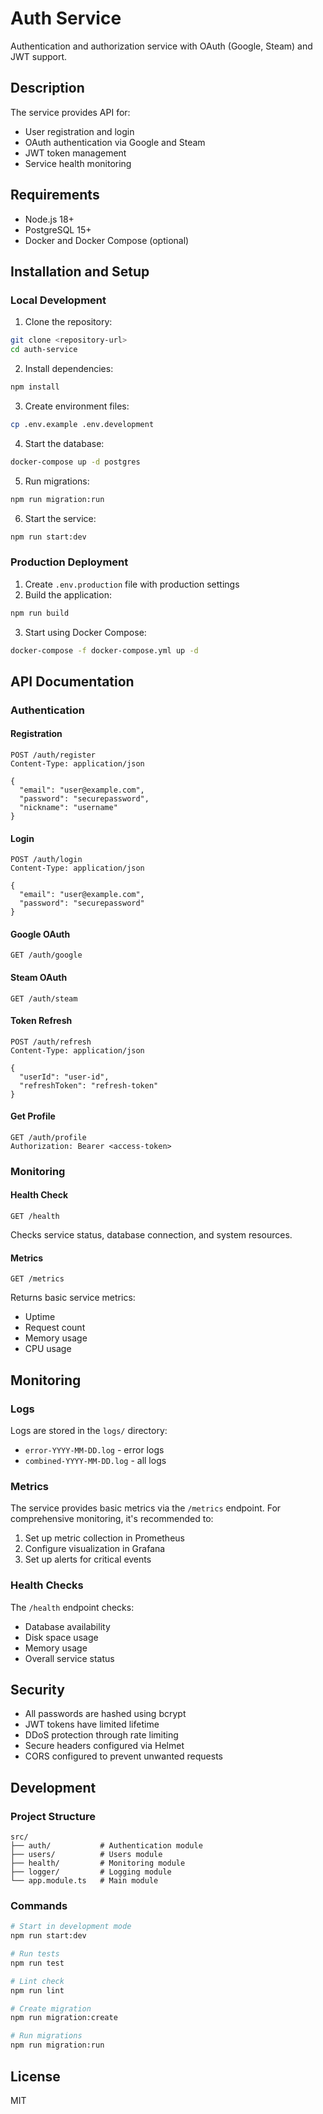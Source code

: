 # Auth Service

Authentication and authorization service with OAuth (Google, Steam) and JWT support.

## Description

The service provides API for:
- User registration and login
- OAuth authentication via Google and Steam
- JWT token management
- Service health monitoring

## Requirements

- Node.js 18+
- PostgreSQL 15+
- Docker and Docker Compose (optional)

## Installation and Setup

### Local Development

1. Clone the repository:
```bash
git clone <repository-url>
cd auth-service
```

2. Install dependencies:
```bash
npm install
```

3. Create environment files:
```bash
cp .env.example .env.development
```

4. Start the database:
```bash
docker-compose up -d postgres
```

5. Run migrations:
```bash
npm run migration:run
```

6. Start the service:
```bash
npm run start:dev
```

### Production Deployment

1. Create `.env.production` file with production settings
2. Build the application:
```bash
npm run build
```

3. Start using Docker Compose:
```bash
docker-compose -f docker-compose.yml up -d
```

## API Documentation

### Authentication

#### Registration
```http
POST /auth/register
Content-Type: application/json

{
  "email": "user@example.com",
  "password": "securepassword",
  "nickname": "username"
}
```

#### Login
```http
POST /auth/login
Content-Type: application/json

{
  "email": "user@example.com",
  "password": "securepassword"
}
```

#### Google OAuth
```http
GET /auth/google
```

#### Steam OAuth
```http
GET /auth/steam
```

#### Token Refresh
```http
POST /auth/refresh
Content-Type: application/json

{
  "userId": "user-id",
  "refreshToken": "refresh-token"
}
```

#### Get Profile
```http
GET /auth/profile
Authorization: Bearer <access-token>
```

### Monitoring

#### Health Check
```http
GET /health
```
Checks service status, database connection, and system resources.

#### Metrics
```http
GET /metrics
```
Returns basic service metrics:
- Uptime
- Request count
- Memory usage
- CPU usage

## Monitoring

### Logs

Logs are stored in the `logs/` directory:
- `error-YYYY-MM-DD.log` - error logs
- `combined-YYYY-MM-DD.log` - all logs

### Metrics

The service provides basic metrics via the `/metrics` endpoint. For comprehensive monitoring, it's recommended to:

1. Set up metric collection in Prometheus
2. Configure visualization in Grafana
3. Set up alerts for critical events

### Health Checks

The `/health` endpoint checks:
- Database availability
- Disk space usage
- Memory usage
- Overall service status

## Security

- All passwords are hashed using bcrypt
- JWT tokens have limited lifetime
- DDoS protection through rate limiting
- Secure headers configured via Helmet
- CORS configured to prevent unwanted requests

## Development

### Project Structure

```
src/
├── auth/           # Authentication module
├── users/          # Users module
├── health/         # Monitoring module
├── logger/         # Logging module
└── app.module.ts   # Main module
```

### Commands

```bash
# Start in development mode
npm run start:dev

# Run tests
npm run test

# Lint check
npm run lint

# Create migration
npm run migration:create

# Run migrations
npm run migration:run
```

## License

MIT

